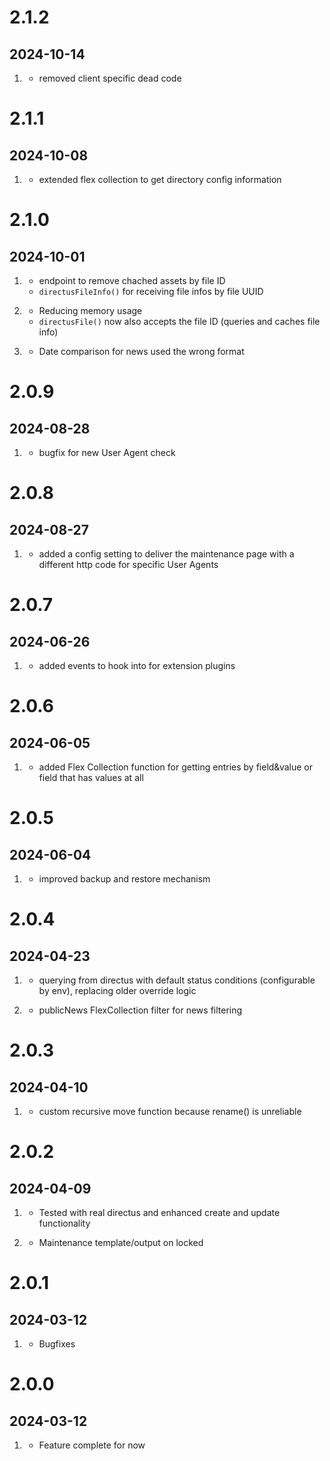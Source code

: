# 2.1.2
##  2024-10-14

1. [](#improvement)
    * removed client specific dead code

# 2.1.1
##  2024-10-08

1. [](#new)
    * extended flex collection to get directory config information

# 2.1.0
##  2024-10-01

1. [](#new)
    * endpoint to remove chached assets by file ID
    * `directusFileInfo()` for receiving file infos by file UUID

1. [](#improvement)
    * Reducing memory usage
    * `directusFile()` now also accepts the file ID (queries and caches file info)

1. [](#bugfix)
    * Date comparison for news used the wrong format

# 2.0.9
##  2024-08-28

1. [](#bugfix)
    * bugfix for new User Agent check

# 2.0.8
##  2024-08-27

1. [](#new)
    * added a config setting to deliver the maintenance page with a different http code for specific User Agents

# 2.0.7
##  2024-06-26

1. [](#new)
    * added events to hook into for extension plugins

# 2.0.6
##  2024-06-05

1. [](#improvement)
    * added Flex Collection function for getting entries by field&value or field that has values at all

# 2.0.5
##  2024-06-04

1. [](#improvement)
    * improved backup and restore mechanism

# 2.0.4
##  2024-04-23

1. [](#improvement)
    * querying from directus with default status conditions (configurable by env), replacing older override logic

1. [](#new)
    * publicNews FlexCollection filter for news filtering

# 2.0.3
##  2024-04-10

1. [](#improvement)
    * custom recursive move function because rename() is unreliable

# 2.0.2
##  2024-04-09


1. [](#improvement)
    * Tested with real directus and enhanced create and update functionality

1. [](#new)
    * Maintenance template/output on locked

# 2.0.1
##  2024-03-12

1. [](#bugfix)
    * Bugfixes

# 2.0.0
##  2024-03-12

1. [](#new)
    * Feature complete for now
